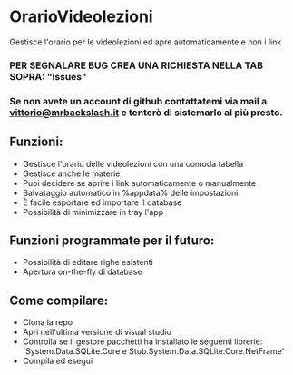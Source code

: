# OrarioVideolezioni   
Gestisce l'orario per le videolezioni ed apre automaticamente e non i link    

### PER SEGNALARE BUG CREA UNA RICHIESTA NELLA TAB SOPRA: "Issues"
### Se non avete un account di github contattatemi via mail a vittorio@mrbackslash.it e tenterò di sistemarlo al più presto.

## Funzioni:
- Gestisce l'orario delle videolezioni con una comoda tabella
- Gestisce anche le materie
- Puoi decidere se aprire i link automaticamente o manualmente
- Salvataggio automatico in %appdata% delle impostazioni.
- È facile esportare ed importare il database
- Possibilità di minimizzare in tray l'app

## Funzioni programmate per il futuro:
- Possibilità di editare righe esistenti
- Apertura on-the-fly di database

## Come compilare:
- Clona la repo
- Apri nell'ultima versione di visual studio
- Controlla se il gestore pacchetti ha installato le seguenti librerie: `System.Data.SQLite.Core e Stub.System.Data.SQLite.Core.NetFrame'
- Compila ed esegui
